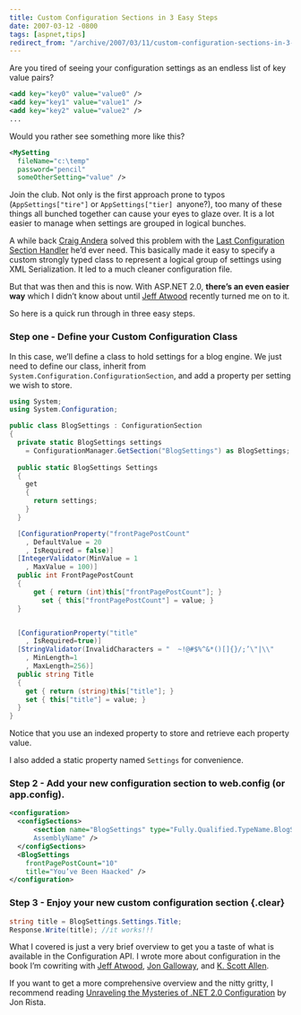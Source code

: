 ```yaml
---
title: Custom Configuration Sections in 3 Easy Steps
date: 2007-03-12 -0800
tags: [aspnet,tips]
redirect_from: "/archive/2007/03/11/custom-configuration-sections-in-3-easy-steps.aspx/"
---
```


Are you tired of seeing your configuration settings as an endless list of key value pairs?

```xml
<add key="key0" value="value0" />
<add key="key1" value="value1" /> 
<add key="key2" value="value2" />
... 
```

Would you rather see something more like this?

```xml
<MySetting
  fileName="c:\temp"
  password="pencil"
  someOtherSetting="value" />
```

Join the club. Not only is the first approach prone to typos (`AppSettings["tire"]` or `AppSettings["tier] `anyone?), too many of
these things all bunched together can cause your eyes to glaze over. It is a lot easier to manage when settings are grouped in logical bunches.

A while back [Craig Andera](https://sites.google.com/site/craigandera/ "Craig Andera") solved this problem with the [Last Configuration Section Handler](https://sites.google.com/site/craigandera/craigs-stuff/clr-workings/the-last-configuration-section-handler-i-ll-ever-need "Last Configuration Section Handler") he’d ever need. This basically made it easy to specify a custom strongly typed class to represent a logical group of settings using XML Serialization. It led to a much cleaner configuration file.

But that was then and this is now. With ASP.NET 2.0, **there’s an even easier way** which I didn’t know about until [Jeff Atwood](http://codinghorror.com/blog/ "Jeff Atwood") recently turned me on to it.

So here is a quick run through in three easy steps.

### Step one - Define your Custom Configuration Class

In this case, we’ll define a class to hold settings for a blog engine. We just need to define our class, inherit from
`System.Configuration.ConfigurationSection`, and add a property per setting we wish to store.

```csharp
using System;
using System.Configuration;

public class BlogSettings : ConfigurationSection
{
  private static BlogSettings settings 
    = ConfigurationManager.GetSection("BlogSettings") as BlogSettings;
        
  public static BlogSettings Settings
  {
    get
    {
      return settings;
    }
  }

  [ConfigurationProperty("frontPagePostCount"
    , DefaultValue = 20
    , IsRequired = false)]
  [IntegerValidator(MinValue = 1
    , MaxValue = 100)]
  public int FrontPagePostCount
  {
      get { return (int)this["frontPagePostCount"]; }
        set { this["frontPagePostCount"] = value; }
  }


  [ConfigurationProperty("title"
    , IsRequired=true)]
  [StringValidator(InvalidCharacters = "  ~!@#$%^&*()[]{}/;’\"|\\"
    , MinLength=1
    , MaxLength=256)]
  public string Title
  {
    get { return (string)this["title"]; }
    set { this["title"] = value; }
  }
}
```

Notice that you use an indexed property to store and retrieve each property value.

I also added a static property named `Settings` for convenience.

### Step 2 - Add your new configuration section to web.config (or app.config).

```xml
<configuration>
  <configSections>
      <section name="BlogSettings" type="Fully.Qualified.TypeName.BlogSettings,   
      AssemblyName" />
  </configSections>
  <BlogSettings
    frontPagePostCount="10"
    title="You’ve Been Haacked" />
</configuration>
```

### Step 3 - Enjoy your new custom configuration section {.clear}

```csharp
string title = BlogSettings.Settings.Title;
Response.Write(title); //it works!!!
```

What I covered is just a very brief overview to get you a taste of what is available in the Configuration API. I wrote more about configuration in the book I’m cowriting with [Jeff Atwood](http://codinghorror.com/blog/ "Jeff Atwood"), [Jon Galloway](http://weblogs.asp.net/jgalloway/ "Jon Galloway"), and [K. Scott Allen](http://odetocode.com/blogs/scott/default.aspx "K. Scott Allen").

If you want to get a more comprehensive overview and the nitty gritty, I recommend reading [Unraveling the Mysteries of .NET 2.0
Configuration](https://www.codeproject.com/articles/16466/unraveling-the-mysteries-of-net-2-0-configuration) by Jon Rista.
